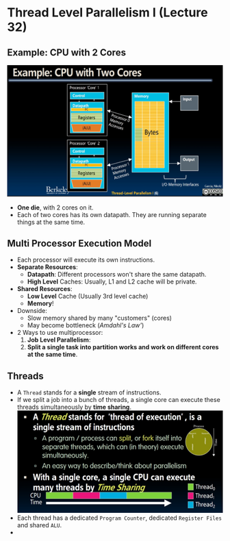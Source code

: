 # Thread Level Parallelism I (Lecture 32)

## Example: CPU with 2 Cores

![Example](./Image/Week12/Week12-9.png)

- **One die**, with 2 cores on it.
- Each of two cores has its own datapath. They are running separate things at the same time.

## Multi Processor Execution Model

- Each processor will execute its own instructions.
- **Separate Resources**:
  - **Datapath**: Different processors won't share the same datapath.
  - **High Level** Caches: Usually, L1 and L2 cache will be private.
- **Shared Resources**:
  - **Low Level** Cache (Usually 3rd level cache)
  - **Memory**!
- Downside:
  - Slow memory shared by many "customers" (cores)
  - May become bottleneck (*Amdahl's Law'*)
- 2 Ways to use multiprocessor:
  1. **Job Level Parallelism**:
  2. **Split a single task into partition works and work on different cores at the same time**.

## Threads

- A `Thread` stands for a **single** stream of instructions.
- If we split a job into a bunch of threads, a single core can execute these threads simultaneously by **time sharing**.
  ![Time Sharing](./Image/Week12/Week12-10.png)
- Each thread has a dedicated `Program Counter`, dedicated `Register Files` and shared `ALU`.
- 